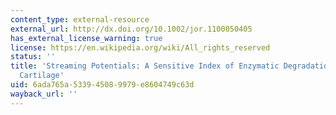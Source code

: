 ```yaml
---
content_type: external-resource
external_url: http://dx.doi.org/10.1002/jor.1100050405
has_external_license_warning: true
license: https://en.wikipedia.org/wiki/All_rights_reserved
status: ''
title: 'Streaming Potentials: A Sensitive Index of Enzymatic Degradation in Articular
  Cartilage'
uid: 6ada765a-5339-4508-9979-e8604749c63d
wayback_url: ''
---
```

